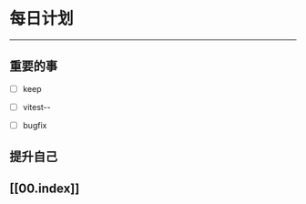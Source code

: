 
# 每日计划
---
## 重要的事

- [ ]  keep
- [ ]  vitest--
- [ ]  bugfix



## 提升自己

  



## [[00.index]]










